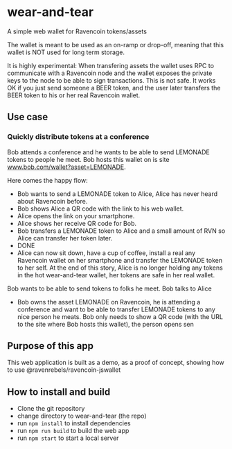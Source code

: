 # wear-and-tear
A simple web wallet for Ravencoin tokens/assets

The wallet is meant to be used as an on-ramp or drop-off, meaning that this wallet is NOT used for long term storage.

It is highly experimental: When transfering assets the wallet uses RPC to communicate with a Ravencoin node and the wallet exposes the private keys to the node to be able to sign transactions. This is not safe.
It works OK if you just send someone a BEER token, and the user later transfers the BEER token to his or her real Ravencoin wallet.

## Use case

### Quickly distribute tokens at a conference
Bob attends a conference and he wants to be able to send LEMONADE tokens to people he meet.
Bob hosts this wallet on is site www.bob.com/wallet?asset=LEMONADE.

Here comes the happy flow: 
* Bob wants to send a LEMONADE token to Alice, Alice has never heard about Ravencoin before.
* Bob shows Alice a QR code with the link to his web wallet.
* Alice opens the link on your smartphone.
* Alice shows her receive QR code for Bob.
* Bob transfers a LEMONADE token to Alice and a small amount of RVN so Alice can transfer her token later.
* DONE
* Alice can now sit down, have a cup of coffee, install a real any Ravencoin wallet on her smartphone and transfer the LEMONADE token to her self.
At the end of this story, Alice is no longer holding any tokens in the hot wear-and-tear wallet, her tokens are safe in her real wallet.


Bob wants to be able to send tokens to folks he meet.
Bob talks to Alice
- Bob owns the asset LEMONADE on Ravencoin, he is attending a conference and want to be able to transfer LEMONADE tokens to any nice person he meats.
Bob only needs to show a QR code (with the URL to the site where Bob hosts this wallet), the person opens sen


## Purpose of this app
This web application is built as a demo, as a proof of concept, showing how to use 
@ravenrebels/ravencoin-jswallet


## How to install and build
- Clone the git repository
- change directory to wear-and-tear (the repo)
- run `npm install` to install dependencies
- run `npm run build` to build the web app
- run `npm start` to start a local server
